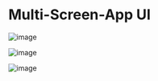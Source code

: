 # Multi-Screen-App UI

![image](https://github.com/Mitesh2020/Multi-Screen-App/assets/75556442/c64c95ae-1a94-43b8-b701-d35cdbfe7000)

![image](https://github.com/Mitesh2020/Multi-Screen-App/assets/75556442/4736d42b-02fd-489c-ba55-3b9f17627bf1)

![image](https://github.com/Mitesh2020/Multi-Screen-App/assets/75556442/84013fa4-1456-42ad-9410-6408184b835f)



